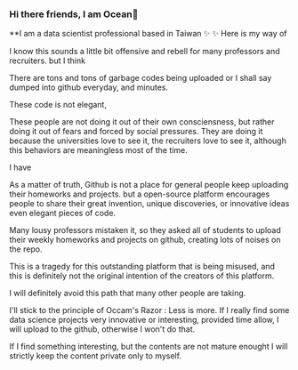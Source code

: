 ### Hi there friends, I am Ocean👋
**I am a data scientist professional based in Taiwan ✨ ✨ 
Here is my way of 

I know this sounds a little bit offensive and rebell for many professors and recruiters.
but I think

There are tons and tons of garbage codes being uploaded or I shall say dumped into github everyday, and minutes.

These code is not elegant, 

These people are not doing it out of their own consciensness, but rather doing it out of fears and forced by social pressures.
They are doing it because the universities love to see it, the recruiters love to see it, although this behaviors are meaningless most of the time.

I have 

As a matter of truth, Github is not a place for general people keep uploading their homeworks and projects.
but a open-source platform encourages people to share their great invention, unique discoveries, or innovative ideas even elegant pieces of code.

Many lousy professors mistaken it, so they asked all of students to upload their weekly homeworks and projects on github, creating lots of noises on the repo.

This is a tragedy for this outstanding platform that is being misused, and this is definitely not the original intention of the creators of this platform.


I will definitely avoid this path that many other people are taking.

I'll stick to the principle of Occam's Razor : Less is more.
If I really find some data science projects very innovative or interesting, provided time allow, I will upload to the github, otherwise I won't do that.

If I find something interesting, but the contents are not mature enought
I will strictly keep the content private only to myself.

<!--
Here are some ideas to get you started:

- 🔭 I’m currently working on ...
- 🌱 I’m currently learning ...
- 👯 I’m looking to collaborate on ...
- 🤔 I’m looking for help with ...
- 💬 Ask me about ...
- 📫 How to reach me: ...
- 😄 Pronouns: ...
- ⚡ Fun fact: ...
-->
